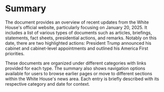 # Summary

The document provides an overview of recent updates from the White House's official website, particularly focusing on January 20, 2025. It includes a list of various types of documents such as articles, briefings, statements, fact sheets, presidential actions, and remarks. Notably on this date, there are two highlighted actions: President Trump announced his cabinet and cabinet-level appointments and outlined his America First priorities.

These documents are organized under different categories with links provided for each type. The summary also shows navigation options available for users to browse earlier pages or move to different sections within the White House's news area. Each entry is briefly described with its respective category and date for context.